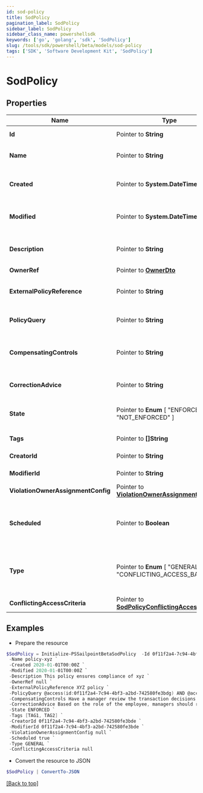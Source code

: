 ```yaml
---
id: sod-policy
title: SodPolicy
pagination_label: SodPolicy
sidebar_label: SodPolicy
sidebar_class_name: powershellsdk
keywords: ['go', 'golang', 'sdk', 'SodPolicy'] 
slug: /tools/sdk/powershell/beta/models/sod-policy
tags: ['SDK', 'Software Development Kit', 'SodPolicy']
---
```



# SodPolicy

## Properties

Name | Type | Description | Notes
------------ | ------------- | ------------- | -------------
**Id** |  Pointer to **String** | Policy ID. | [optional] [readonly] 
**Name** |  Pointer to **String** | Policy business name. | [optional] 
**Created** |  Pointer to **System.DateTime** | The time when this SOD policy is created. | [optional] [readonly] 
**Modified** |  Pointer to **System.DateTime** | The time when this SOD policy is modified. | [optional] [readonly] 
**Description** |  Pointer to **String** | Optional description of the SOD policy. | [optional] 
**OwnerRef** |  Pointer to [**OwnerDto**](owner-dto) |  | [optional] 
**ExternalPolicyReference** |  Pointer to **String** | Optional external policy reference. | [optional] 
**PolicyQuery** |  Pointer to **String** | Search query of the SOD policy. | [optional] 
**CompensatingControls** |  Pointer to **String** | Optional compensating controls (Mitigating Controls). | [optional] 
**CorrectionAdvice** |  Pointer to **String** | Optional correction advice. | [optional] 
**State** |  Pointer to  **Enum** [  "ENFORCED",    "NOT_ENFORCED" ] | Whether the policy is enforced or not. | [optional] 
**Tags** |  Pointer to **[]String** | Tags for the policy object. | [optional] 
**CreatorId** |  Pointer to **String** | Policy&#39;s creator ID. | [optional] [readonly] 
**ModifierId** |  Pointer to **String** | Policy&#39;s modifier ID. | [optional] [readonly] 
**ViolationOwnerAssignmentConfig** |  Pointer to [**ViolationOwnerAssignmentConfig**](violation-owner-assignment-config) |  | [optional] 
**Scheduled** |  Pointer to **Boolean** | Defines whether a policy has been scheduled or not. | [optional] [default to $false]
**Type** |  Pointer to  **Enum** [  "GENERAL",    "CONFLICTING_ACCESS_BASED" ] | Whether a policy is query based or conflicting access based. | [optional] [default to "GENERAL"]
**ConflictingAccessCriteria** |  Pointer to [**SodPolicyConflictingAccessCriteria**](sod-policy-conflicting-access-criteria) |  | [optional] 

## Examples

- Prepare the resource
```powershell
$SodPolicy = Initialize-PSSailpointBetaSodPolicy  -Id 0f11f2a4-7c94-4bf3-a2bd-742580fe3bde `
 -Name policy-xyz `
 -Created 2020-01-01T00:00Z `
 -Modified 2020-01-01T00:00Z `
 -Description This policy ensures compliance of xyz `
 -OwnerRef null `
 -ExternalPolicyReference XYZ policy `
 -PolicyQuery @access(id:0f11f2a4-7c94-4bf3-a2bd-742580fe3bdg) AND @access(id:0f11f2a4-7c94-4bf3-a2bd-742580fe3bdf) `
 -CompensatingControls Have a manager review the transaction decisions for their &quot;out of compliance&quot; employee `
 -CorrectionAdvice Based on the role of the employee, managers should remove access that is not required for their job function. `
 -State ENFORCED `
 -Tags [TAG1, TAG2] `
 -CreatorId 0f11f2a4-7c94-4bf3-a2bd-742580fe3bde `
 -ModifierId 0f11f2a4-7c94-4bf3-a2bd-742580fe3bde `
 -ViolationOwnerAssignmentConfig null `
 -Scheduled true `
 -Type GENERAL `
 -ConflictingAccessCriteria null
```

- Convert the resource to JSON
```powershell
$SodPolicy | ConvertTo-JSON
```


[[Back to top]](#) 

